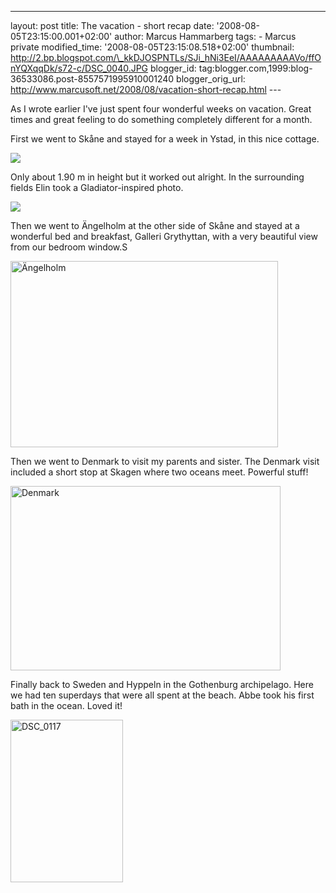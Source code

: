 ---
layout: post
title: The vacation - short recap
date: '2008-08-05T23:15:00.001+02:00'
author: Marcus Hammarberg
tags: - Marcus
private
modified_time: '2008-08-05T23:15:08.518+02:00'
thumbnail: http://2.bp.blogspot.com/\_kkDJOSPNTLs/SJi_hNi3EeI/AAAAAAAAAVo/ffOnYQXqqDk/s72-c/DSC_0040.JPG
blogger_id: tag:blogger.com,1999:blog-36533086.post-8557571995910001240
blogger_orig_url: http://www.marcusoft.net/2008/08/vacation-short-recap.html ---

As I wrote earlier I've just spent four wonderful weeks on vacation.
Great times and great feeling to do something completely different for a
month.

First we went to Skåne and stayed for a week in Ystad, in this nice
cottage.

<img
src="http://2.bp.blogspot.com/_kkDJOSPNTLs/SJi_hNi3EeI/AAAAAAAAAVo/ffOnYQXqqDk/s400/DSC_0040.JPG"
data-border="0" />

Only about 1.90 m in height but it worked out alright. In the
surrounding fields Elin took a Gladiator-inspired photo.

<img
src="http://2.bp.blogspot.com/_kkDJOSPNTLs/SJi_7CZTwEI/AAAAAAAAAVw/BECYQt5InWc/s400/DSC_0084.JPG"
data-border="0" />

Then we went to Ängelholm at the other side of Skåne and stayed at a
wonderful bed and breakfast, Galleri Grythyttan, with a very beautiful
view from our bedroom window.S

[<img
src="http://lh3.ggpht.com/eufMarcus/SJjC0KSGjaI/AAAAAAAAAWE/2Sf4wolZXwo/DSC_0183_thumb%5B9%5D.jpg?imgmax=800"
style="border-right: 0px; border-top: 0px; border-left: 0px; border-bottom: 0px"
data-border="0" width="428" height="298" alt="Ängelholm" />](http://lh6.ggpht.com/eufMarcus/SJjCzXdI4SI/AAAAAAAAAWA/wQq7vZwcGi0/s1600-h/DSC_0183%5B11%5D.jpg)

Then we went to Denmark to visit my parents and sister. The Denmark
visit included a short stop at Skagen where two oceans meet. Powerful
stuff!

[<img
src="http://lh3.ggpht.com/eufMarcus/SJjC1sVkg3I/AAAAAAAAAWM/OV0kcTjX6Nw/DSC_0353_thumb%5B2%5D.jpg?imgmax=800"
style="border-right: 0px; border-top: 0px; border-left: 0px; border-bottom: 0px"
data-border="0" width="432" height="295" alt="Denmark" />](http://lh4.ggpht.com/eufMarcus/SJjC0xGEZrI/AAAAAAAAAWI/p1j9MLbYIrI/s1600-h/DSC_0353%5B4%5D.jpg)

Finally back to Sweden and Hyppeln in the Gothenburg archipelago. Here
we had ten superdays that were all spent at the beach. Abbe took his
first bath in the ocean. Loved it!

[<img
src="http://lh6.ggpht.com/eufMarcus/SJjC26xCoFI/AAAAAAAAAWU/qNNSe452k-A/DSC_0117_thumb%5B1%5D.jpg?imgmax=800"
style="border-right: 0px; border-top: 0px; border-left: 0px; border-bottom: 0px"
data-border="0" width="180" height="260" alt="DSC_0117" />](http://lh5.ggpht.com/eufMarcus/SJjC2XfDMHI/AAAAAAAAAWQ/3VVb-zw0Uxc/s1600-h/DSC_0117%5B3%5D.jpg)
